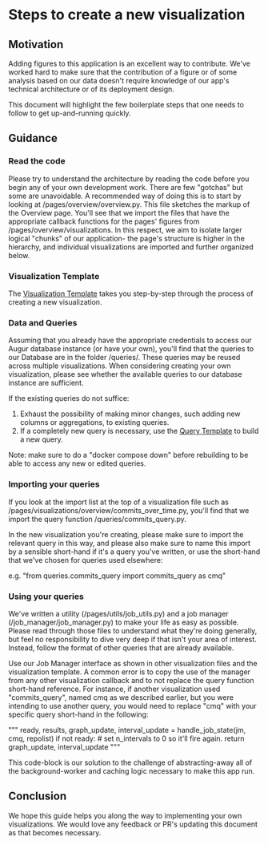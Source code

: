 # Steps to create a new visualization

## Motivation

Adding figures to this application is an excellent way to contribute.
We've worked hard to make sure that the contribution of a figure
or of some analysis based on our data doesn't require knowledge of our app's
technical architecture or of its deployment design.

This document will highlight the few boilerplate steps that one needs to follow
to get up-and-running quickly.

## Guidance

### Read the code

Please try to understand the architecture by reading the code before you begin
any of your own development work. There are few "gotchas" but some are unavoidable.
A recommended way of doing this is to start by looking at /pages/overview/overview.py.
This file sketches the markup of the Overview page. You'll see that we import
the files that have the appropriate callback functions for the pages' figures from
/pages/overview/visualizations. In this respect, we aim to isolate larger logical
"chunks" of our application- the page's structure is higher in the hierarchy, and
individual visualizations are imported and further organized below.

### Visualization Template

The [Visualization Template](https://github.com/oss-aspen/8Knot/blob/dev/8Knot/pages/visualization_template/viz_template.py) takes you step-by-step through the process of creating a new visualization.

### Data and Queries

Assuming that you already have the appropriate credentials to access our Augur
database instance (or have your own), you'll find that the queries to our
Database are in the folder /queries/. These queries may be reused across multiple
visualizations. When considering creating your own visualization, please
see whether the available queries to our database instance are sufficient.

If the existing queries do not suffice:
1. Exhaust the possibility of making minor changes, such adding
new columns or aggregations, to existing queries.
2. If a completely new query is necessary, use the [Query Template](https://github.com/oss-aspen/8Knot/blob/dev/8Knot/queries/query_template.py)
to build a new query.

Note: make sure to do a "docker compose down" before rebuilding to be able to access any new or edited queries.

### Importing your queries

If you look at the import list at the top of a visualization file such as
/pages/visualizations/overview/commits\_over\_time.py, you'll find that we
import the query function /queries/commits\_query.py.

In the new visualization you're creating, please make sure to import the relevant
query in this way, and please also make sure to name this import by a sensible
short-hand if it's a query you've written, or use the short-hand that we've chosen
for queries used elsewhere:

e.g. "from queries.commits\_query import commits\_query as cmq"

### Using your queries

We've written a utility (/pages/utils/job\_utils.py) and a job manager
(/job\_manager/job\_manager.py) to make your life as easy as possible. Please
read through those files to understand what they're doing generally, but
feel no responsibility to dive very deep if that isn't your area of interest.
Instead, follow the format of other queries that are already available.

Use our Job Manager interface as shown in other visualization files and the visualization template. A common error
is to copy the use of the manager from any other visualization callback and to not
replace the query function short-hand reference. For instance, if another visualization used
"commits\_query", named cmq as we described earlier, but you were intending to use
another query, you would need to replace "cmq" with your specific query short-hand in the following:

"""
ready, results, graph\_update, interval\_update = handle\_job\_state(jm, cmq, repolist)
if not ready:
    # set n_intervals to 0 so it'll fire again.
    return graph_update, interval_update
"""

This code-block is our solution to the challenge of abstracting-away all of the
background-worker and caching logic necessary to make this app run.

## Conclusion

We hope this guide helps you along the way to implementing your own visualizations. We would love
any feedback or PR's updating this document as that becomes necessary.
